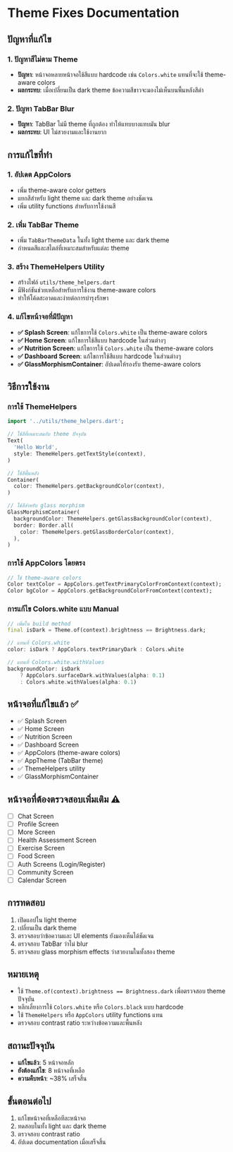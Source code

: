 # Theme Fixes Documentation

## ปัญหาที่แก้ไข

### 1. ปัญหาสีไม่ตาม Theme
- **ปัญหา**: หน้าจอหลายหน้าจอใช้สีแบบ hardcode เช่น `Colors.white` แทนที่จะใช้ theme-aware colors
- **ผลกระทบ**: เมื่อเปลี่ยนเป็น dark theme ข้อความสีขาวจะมองไม่เห็นบนพื้นหลังสีดำ

### 2. ปัญหา TabBar Blur
- **ปัญหา**: TabBar ไม่มี theme ที่ถูกต้อง ทำให้แทบบางแทบมัน blur
- **ผลกระทบ**: UI ไม่สวยงามและใช้งานยาก

## การแก้ไขที่ทำ

### 1. อัปเดต AppColors
- เพิ่ม theme-aware color getters
- แยกสีสำหรับ light theme และ dark theme อย่างชัดเจน
- เพิ่ม utility functions สำหรับการใช้งานสี

### 2. เพิ่ม TabBar Theme
- เพิ่ม `TabBarThemeData` ในทั้ง light theme และ dark theme
- กำหนดสีและสไตล์ที่เหมาะสมสำหรับแต่ละ theme

### 3. สร้าง ThemeHelpers Utility
- สร้างไฟล์ `utils/theme_helpers.dart`
- มีฟังก์ชันช่วยเหลือสำหรับการใช้งาน theme-aware colors
- ทำให้โค้ดสะอาดและง่ายต่อการบำรุงรักษา

### 4. แก้ไขหน้าจอที่มีปัญหา
- **✅ Splash Screen**: แก้ไขการใช้ `Colors.white` เป็น theme-aware colors
- **✅ Home Screen**: แก้ไขการใช้สีแบบ hardcode ในส่วนต่างๆ
- **✅ Nutrition Screen**: แก้ไขการใช้ `Colors.white` เป็น theme-aware colors
- **✅ Dashboard Screen**: แก้ไขการใช้สีแบบ hardcode ในส่วนต่างๆ
- **✅ GlassMorphismContainer**: อัปเดตให้รองรับ theme-aware colors

## วิธีการใช้งาน

### การใช้ ThemeHelpers
```dart
import '../utils/theme_helpers.dart';

// ใช้สีที่เหมาะสมกับ theme ปัจจุบัน
Text(
  'Hello World',
  style: ThemeHelpers.getTextStyle(context),
)

// ใช้สีพื้นหลัง
Container(
  color: ThemeHelpers.getBackgroundColor(context),
)

// ใช้สีสำหรับ glass morphism
GlassMorphismContainer(
  backgroundColor: ThemeHelpers.getGlassBackgroundColor(context),
  border: Border.all(
    color: ThemeHelpers.getGlassBorderColor(context),
  ),
)
```

### การใช้ AppColors โดยตรง
```dart
// ใช้ theme-aware colors
Color textColor = AppColors.getTextPrimaryColorFromContext(context);
Color bgColor = AppColors.getBackgroundColorFromContext(context);
```

### การแก้ไข Colors.white แบบ Manual
```dart
// เพิ่มใน build method
final isDark = Theme.of(context).brightness == Brightness.dark;

// แทนที่ Colors.white
color: isDark ? AppColors.textPrimaryDark : Colors.white

// แทนที่ Colors.white.withValues
backgroundColor: isDark 
    ? AppColors.surfaceDark.withValues(alpha: 0.1)
    : Colors.white.withValues(alpha: 0.1)
```

## หน้าจอที่แก้ไขแล้ว ✅
- ✅ Splash Screen
- ✅ Home Screen
- ✅ Nutrition Screen
- ✅ Dashboard Screen
- ✅ AppColors (theme-aware colors)
- ✅ AppTheme (TabBar theme)
- ✅ ThemeHelpers utility
- ✅ GlassMorphismContainer

## หน้าจอที่ต้องตรวจสอบเพิ่มเติม ⚠️
- [ ] Chat Screen
- [ ] Profile Screen
- [ ] More Screen
- [ ] Health Assessment Screen
- [ ] Exercise Screen
- [ ] Food Screen
- [ ] Auth Screens (Login/Register)
- [ ] Community Screen
- [ ] Calendar Screen

## การทดสอบ
1. เปิดแอปใน light theme
2. เปลี่ยนเป็น dark theme
3. ตรวจสอบว่าข้อความและ UI elements ยังมองเห็นได้ชัดเจน
4. ตรวจสอบ TabBar ว่าไม่ blur
5. ตรวจสอบ glass morphism effects ว่าสวยงามในทั้งสอง theme

## หมายเหตุ
- ใช้ `Theme.of(context).brightness == Brightness.dark` เพื่อตรวจสอบ theme ปัจจุบัน
- หลีกเลี่ยงการใช้ `Colors.white` หรือ `Colors.black` แบบ hardcode
- ใช้ `ThemeHelpers` หรือ `AppColors` utility functions แทน
- ตรวจสอบ contrast ratio ระหว่างข้อความและพื้นหลัง

## สถานะปัจจุบัน
- **แก้ไขแล้ว**: 5 หน้าจอหลัก
- **ยังต้องแก้ไข**: 8 หน้าจอที่เหลือ
- **ความคืบหน้า**: ~38% เสร็จสิ้น

## ขั้นตอนต่อไป
1. แก้ไขหน้าจอที่เหลือทีละหน้าจอ
2. ทดสอบในทั้ง light และ dark theme
3. ตรวจสอบ contrast ratio
4. อัปเดต documentation เมื่อเสร็จสิ้น 